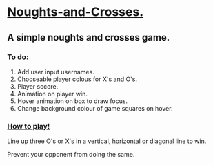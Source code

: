 <h1> <ins> Noughts-and-Crosses. </ins> </h1>
<h2> A simple noughts and crosses game. </h2>
<h3> To do: </h3>
<ol>
  <li>Add user input usernames.</li> 
  <li>Chooseable player colous for X's and O's.</li>
  <li> Player sccore. </li>
  <li> Animation on player win. </li>
  <li> Hover animation on box to draw focus. </li>
  <li> Change background colour of game squares on hover. </li>
</ol>

<h3><ins> How to play!</ins></h3>

  <p> Line up three O's or X's in a vertical, horizontal or diagonal line to win. </p> 
  <p> Prevent your opponent from doing the same. </p>

